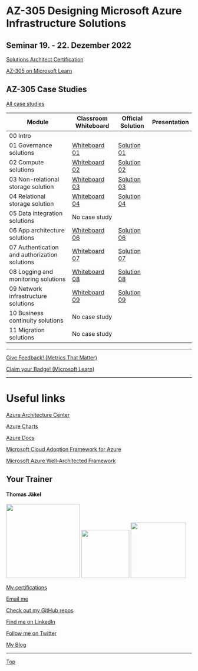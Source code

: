 # AZ-305 Designing Microsoft Azure Infrastructure Solutions

## Seminar 19. - 22. Dezember 2022

[Solutions Architect Certification](https://docs.microsoft.com/en-us/learn/certifications/azure-solutions-architect/)

[AZ-305 on Microsoft Learn](https://aka.ms/AZ-305StudentMaterials)

## AZ-305 Case Studies

[All case studies](https://microsoftlearning.github.io/AZ-305-DesigningMicrosoftAzureInfrastructureSolutions/)


| Module    | Classroom Whiteboard | Official Solution | Presentation |
| ----------| ---------------------|-------------------|--------------|
| 00 Intro                                     |  |  |
| 01 Governance solutions                      | [Whiteboard 01](https://github.com/www42/AZ-305/blob/e2857b51658e82e3476d0e0967f8830fa2bf353c/Whiteboards/AZ-305_CaseStudy01.png) | [Solution 01](https://github.com/www42/AZ-305/blob/9c21874956c2b284330ef6f6cad8c0669f6ab303/Solutions/AZ-305T00A-ENU-StudentCaseStudySolutionHandout-Module01.pdf) |
| 02 Compute solutions                         | [Whiteboard 02](https://github.com/www42/AZ-305/blob/7b1a95f7608d7ced2127d2df2ff9ce79131f0f42/Whiteboards/AZ-305_CaseStudy02.png) | [Solution 02](https://github.com/www42/AZ-305/blob/359f81e5c7e04cf40b17f48cd44014887865358f/Solutions/AZ-305T00A-ENU-StudentCaseStudySolutionHandout-Module02.pdf) |
| 03 Non-relational storage solution           | [Whiteboard 03](https://github.com/www42/AZ-305/blob/4f49587013d283dadb86da46b04c2a14902b2c87/Whiteboards/AZ-305_CaseStudy03.png) | [Solution 03](https://github.com/www42/AZ-305/blob/4f49587013d283dadb86da46b04c2a14902b2c87/Solutions/AZ-305T00A-ENU-StudentCaseStudySolutionHandout-Module03.pdf) |
| 04 Relational storage solution               | [Whiteboard 04](https://github.com/www42/AZ-305/blob/aee00a091f89deb55eb745ef8fa7b24ee0e2f766/Whiteboards/AZ-305_CaseStudy04.png) | [Solution 04](https://github.com/www42/AZ-305/blob/aee00a091f89deb55eb745ef8fa7b24ee0e2f766/Solutions/AZ-305T00A-ENU-StudentCaseStudySolutionHandout-Module04.pdf) |
| 05 Data integration solutions                | No case study |  |
| 06 App architecture solutions                | [Whiteboard 06](https://github.com/www42/AZ-305/blob/0cc67f6b075081e0b12c104f872bcc84aa2fe824/Whiteboards/AZ-305_CaseStudy06.png) | [Solution 06](https://github.com/www42/AZ-305/blob/0cc67f6b075081e0b12c104f872bcc84aa2fe824/Solutions/AZ-305T00A-ENU-StudentCaseStudySolutionHandout-Module06.pdf) |
| 07 Authentication and authorization solutions| [Whiteboard 07](https://github.com/www42/AZ-305/blob/b0fa9b2eff78e1e6edb5d72e4624f960c5989715/Whiteboards/AZ-305_CasyStudy07.png) | [Solution 07](https://github.com/www42/AZ-305/blob/b0fa9b2eff78e1e6edb5d72e4624f960c5989715/Solutions/AZ-305T00A-ENU-StudentCaseStudySolutionHandout-Module07.pdf) |
| 08 Logging and monitoring solutions          | [Whiteboard 08](https://github.com/www42/AZ-305/blob/7dbece78948bdfc3945cf1b8d6a11505c5b7bfd9/Whiteboards/AZ-305_CaseStudy08.png) | [Solution 08](https://github.com/www42/AZ-305/blob/7dbece78948bdfc3945cf1b8d6a11505c5b7bfd9/Solutions/AZ-305T00A-ENU-StudentCaseStudySolutionHandout-Module08.pdf)  |
| 09 Network infrastructure  solutions         | [Whiteboard 09](https://github.com/www42/AZ-305/blob/d853ea3e51bf330e60aac88f62904cb52f4cdc15/Whiteboards/AZ-305_CaseStudy09.png) | [Solution 09](https://github.com/www42/AZ-305/blob/d853ea3e51bf330e60aac88f62904cb52f4cdc15/Solutions/AZ-305T00A-ENU-StudentCaseStudySolutionHandout-Module09.pdf)  |
| 10 Business continuity solutions             | No case study |  |
| 11 Migration solutions                       | No case study |  |

---

[Give Feedback! (Metrics That Matter)](https://www.metricsthatmatter.com/url/u.aspx?F3AF63148192405093)

[Claim your Badge! (Microsoft Learn)](https://learn.microsoft.com/users/me/achievements?redeem=22JPQ8&WT.mc_id=ilt_partner_webpage_wwl&ocid=5189688)

---



# Useful links

[Azure Architecture Center](https://https://docs.microsoft.com/en-us/azure/architecture/)

[Azure Charts](https://https://azurecharts.com/)

[Azure Docs](https://https://docs.microsoft.com/en-us/azure/)

[Microsoft Cloud Adoption Framework for Azure](https://docs.microsoft.com/en-us/azure/cloud-adoption-framework/)

[Microsoft Azure Well-Architected Framework](https://docs.microsoft.com/en-us/azure/architecture/framework/)


##  Your Trainer
#### Thomas Jäkel

<img src="https://download69118.blob.core.windows.net/anon/Profilbild.jpg" width="200"/>
<a href="https://www.credly.com/badges/c1fe9e82-60d2-4268-8204-3709479a2bf9/public_url"><img src="https://download69118.blob.core.windows.net/anon/MCT-badge.png" width="130"/></a>
<a href="https://www.credly.com/badges/fc4737d8-923a-4d37-8f1a-497c08a7c1ff/public_url"><img src="https://download69118.blob.core.windows.net/anon/AAI-badge.png" width="150"/></a>

[My certifications](https://www.credly.com/users/thomas-jakel)

[Email me](mailto:thomas.jaekel@brainymotion.de?subject=AZ-305)

[Check out my GitHub repos](https://github.com/www42)

[Find me on LinkedIn](https://linkedin.com/in/tjkkll)

[Follow me on Twitter](https://twitter.com/tjkkll)

[My Blog](https://blog.az.training)

---

[Top](#az-305-designing-microsoft-azure-infrastructure-solutions)